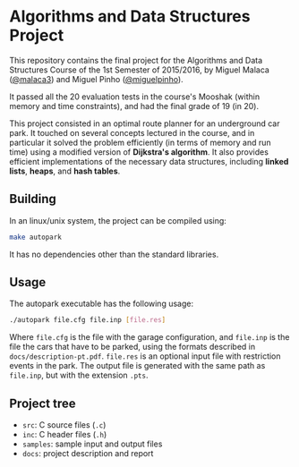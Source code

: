 # Algorithms and Data Structures Project

This repository contains the final project for the Algorithms and Data
Structures Course of the 1st Semester of 2015/2016, by Miguel Malaca
([@malaca3](https://github.com/malaca3)) and Miguel Pinho
([@miguelpinho](https://github.com/miguelpinho)).

It passed all the 20 evaluation tests in the course's Mooshak (within memory and
time constraints), and had the final grade of 19 (in 20).

This project consisted in an optimal route planner for an underground car park.
It touched on several concepts lectured in the course, and in particular it
solved the problem efficiently (in terms of memory and run time) using a
modified version of **Dijkstra's algorithm**. It also provides efficient
implementations of the necessary data structures, including **linked lists**,
**heaps**, and **hash tables**.

## Building

In an linux/unix system, the project can be compiled using:

```bash
make autopark
```

It has no dependencies other than the standard libraries.

## Usage

The autopark executable has the following usage:

```bash
./autopark file.cfg file.inp [file.res]
```

Where `file.cfg` is the file with the garage configuration, and `file.inp` is
the file the cars that have to be parked, using the formats described in
`docs/description-pt.pdf`. `file.res` is an optional input file with restriction
events in the park. The output file is generated with the same path as
`file.inp`, but with the extension `.pts`.

## Project tree

- `src`: C source files (`.c`)
- `inc`: C header files (`.h`)
- `samples`: sample input and output files
- `docs`: project description and report
